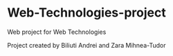 # Web-Technologies-project
Web project for Web Technologies

Project created by  Biliuti Andrei and Zara Mihnea-Tudor
